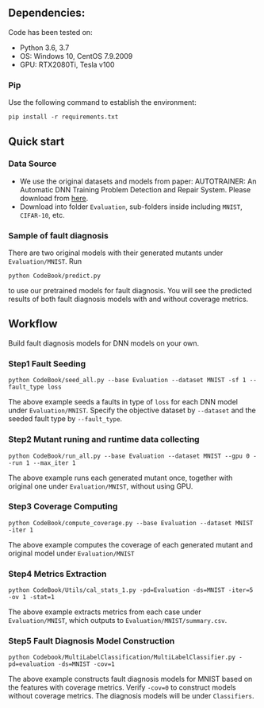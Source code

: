 ## Dependencies:

Code has been tested on:

* Python 3.6, 3.7
* OS: Windows 10, CentOS 7.9.2009
* GPU: RTX2080Ti, Tesla v100

### Pip
Use the following command to establish the environment:

```shell
pip install -r requirements.txt
```

## Quick start

### Data Source
- We use the original datasets and models from paper: AUTOTRAINER: An Automatic DNN Training
Problem Detection and Repair System. Please download from [here](https://github.com/shiningrain/AUTOTRAINER).
- Download into folder `Evaluation`, sub-folders inside including `MNIST`, `CIFAR-10`, etc.

### Sample of fault diagnosis
There are two original models with their generated mutants under `Evaluation/MNIST`.
Run
```shell
python CodeBook/predict.py
```
to use our pretrained models for fault diagnosis. 
You will see the predicted results of both fault diagnosis models with and without coverage metrics.

## Workflow
Build fault diagnosis models for DNN models on your own.

### Step1 Fault Seeding
```shell
python CodeBook/seed_all.py --base Evaluation --dataset MNIST -sf 1 --fault_type loss
```

The above example seeds a faults in type of `loss` for each DNN model under `Evaluation/MNIST`. 
Specify the objective dataset by `--dataset` and the seeded fault type by `--fault_type`.

### Step2 Mutant runing and runtime data collecting
```shell
python CodeBook/run_all.py --base Evaluation --dataset MNIST --gpu 0 --run 1 --max_iter 1
```
The above example runs each generated mutant once, together with original one under `Evaluation/MNIST`, without using GPU.

### Step3 Coverage Computing
```shell
python CodeBook/compute_coverage.py --base Evaluation --dataset MNIST -iter 1
```
The above example computes the coverage of each generated mutant and original model under `Evaluation/MNIST`

### Step4 Metrics Extraction
```shell
python CodeBook/Utils/cal_stats_1.py -pd=Evaluation -ds=MNIST -iter=5 -ov 1 -stat=1
```
The above example extracts metrics from each case under `Evaluation/MNIST`, which outputs to `Evaluation/MNIST/summary.csv`.

### Step5 Fault Diagnosis Model Construction
```shell
python Codebook/MultiLabelClassification/MultiLabelClassifier.py -pd=evaluation -ds=MNIST -cov=1
```
The above example constructs fault diagnosis models for MNIST based on the features with coverage metrics.
Verify `-cov=0` to construct models without coverage metrics.
The diagnosis models will be under `Classifiers`.


